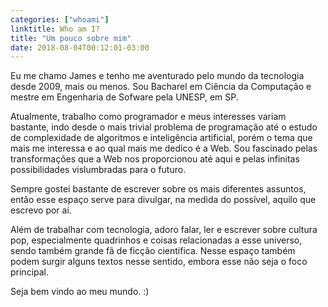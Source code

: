 ```yaml
---
categories: ["whoami"]
linktitle: Who am I?
title: "Um pouco sobre mim"
date: 2018-08-04T00:12:01-03:00
---
```



Eu me chamo James e tenho me aventurado pelo mundo da tecnologia desde 2009, mais ou menos. Sou Bacharel em Ciência da Computação e mestre em Engenharia de Sofware pela UNESP, em SP.

Atualmente, trabalho como programador e meus interesses variam bastante, indo desde o mais trivial problema de programação até o estudo de complexidade de algoritmos e inteligência artificial, porém o tema que mais me interessa e ao qual mais me dedico é a Web. Sou fascinado pelas transformações que a Web nos proporcionou até aqui e pelas infinitas possibilidades vislumbradas para o futuro.

Sempre gostei bastante de escrever sobre os mais diferentes assuntos, então esse espaço serve para divulgar, na medida do possível, aquilo que escrevo por aí.

Além de trabalhar com tecnologia, adoro falar, ler e escrever sobre cultura pop, especialmente quadrinhos e coisas relacionadas a esse universo, sendo também grande fã de ficção cientifica. Nesse espaço também podem surgir alguns textos nesse sentido, embora esse não seja o foco principal.

Seja bem vindo ao meu mundo. :)